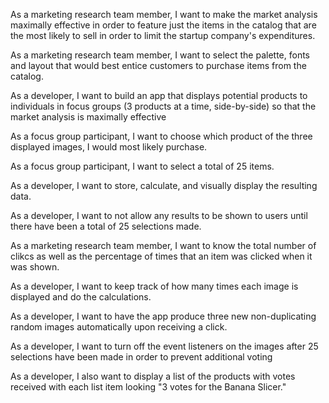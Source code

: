 As a marketing research team member, I want to make the market analysis maximally effective in order to feature just the items in the catalog that are the most likely to sell in order to limit the startup company's expenditures.

As a marketing research team member, I want to select the palette, fonts and layout that would best entice customers to purchase items from the catalog.

As a developer, I want to build an app that displays potential products to individuals in focus groups (3 products at a time, side-by-side) so that the market analysis is maximally effective 

As a focus group participant, I want to choose which product of the three displayed images, I would most likely purchase.

As a focus group participant, I want to select a total of 25 items. 

As a developer, I want to store, calculate, and visually display the resulting data.

As a developer, I want to not allow any results to be shown to users until there have been a total of 25 selections made.

As a marketing research team member, I want to know the total number of clikcs as well as the percentage of times that an item was clicked when it was shown.

As a developer, I want to keep track of how many times each image is displayed and do the calculations. 

As a developer, I want to have the app produce three new non-duplicating random images automatically upon receiving a click.

As a developer, I want to turn off the event listeners on the images after 25 selections have been made in order to prevent additional voting 

As a developer, I also want to display a list of the products with votes received with each list item looking "3 votes for the Banana Slicer."

